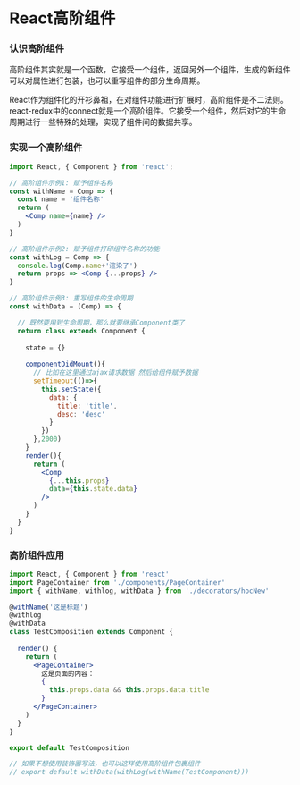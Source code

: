 # React高阶组件

### 认识高阶组件
高阶组件其实就是一个函数，它接受一个组件，返回另外一个组件，生成的新组件可以对属性进行包装，也可以重写组件的部分生命周期。

React作为组件化的开衫鼻祖，在对组件功能进行扩展时，高阶组件是不二法则。react-redux中的connect就是一个高阶组件。它接受一个组件，然后对它的生命周期进行一些特殊的处理，实现了组件间的数据共享。

### 实现一个高阶组件

```jsx
import React, { Component } from 'react';

// 高阶组件示例1: 赋予组件名称
const withName = Comp => {
  const name = '组件名称'
  return (
    <Comp name={name} />
  )
}

// 高阶组件示例2: 赋予组件打印组件名称的功能
const withLog = Comp => {
  console.log(Comp.name+'渲染了')
  return props => <Comp {...props} />
}

// 高阶组件示例3: 重写组件的生命周期 
const withData = (Comp) => {

  // 既然要用到生命周期，那么就要继承Component类了
  return class extends Component {
    
    state = {}
      
    componentDidMount(){
      // 比如在这里通过ajax请求数据 然后给组件赋予数据
      setTimeout(()=>{
        this.setState({
          data: {
            title: 'title',
            desc: 'desc'
          }
        })
      },2000)
    }
    render(){
      return (
        <Comp 
          {...this.props} 
          data={this.state.data} 
        />
      )
    }
  }
}
```

### 高阶组件应用
```jsx
import React, { Component } from 'react'
import PageContainer from './components/PageContainer'
import { withName, withlog, withData } from './decorators/hocNew'

@withName('这是标题')
@withlog
@withData
class TestComposition extends Component {
  
  render() {
    return (
      <PageContainer>
        这是页面的内容：
        {
          this.props.data && this.props.data.title
        }
      </PageContainer>
    )
  }
}

export default TestComposition

// 如果不想使用装饰器写法，也可以这样使用高阶组件包裹组件
// export default withData(withLog(withName(TestComponent)))
```

